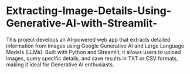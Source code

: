 # Extracting-Image-Details-Using-Generative-AI-with-Streamlit-
This project develops an AI-powered web app that extracts detailed information from images using Google Generative AI and Large Language Models (LLMs). Built with Python and Streamlit, it allows users to upload images, query specific details, and save results in TXT or CSV formats, making it ideal for Generative AI enthusiasts.
